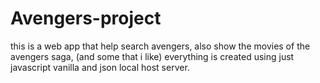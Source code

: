 # Avengers-project
this is a web app that help search avengers, also show the movies of the avengers saga, (and some that i like) everything is created  using just javascript vanilla and json local host server.
